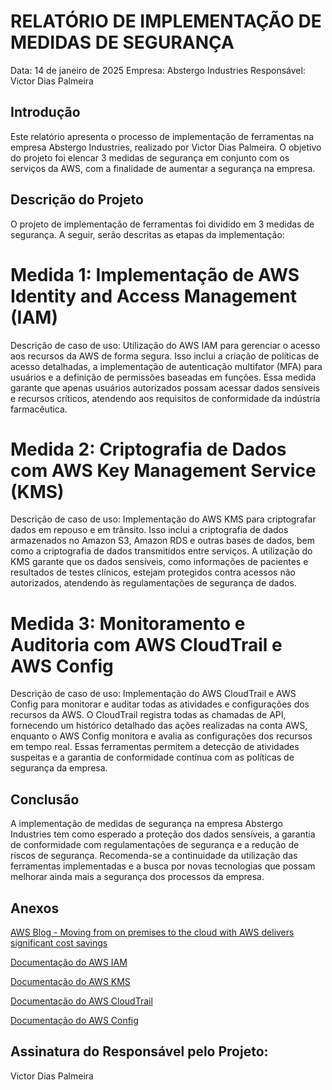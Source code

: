 # RELATÓRIO DE IMPLEMENTAÇÃO DE MEDIDAS DE SEGURANÇA
Data: 14 de janeiro de 2025
Empresa: Abstergo Industries
Responsável: Victor Dias Palmeira

## Introdução
Este relatório apresenta o processo de implementação de ferramentas na empresa Abstergo Industries, realizado por Victor Dias Palmeira. O objetivo do projeto foi elencar 3 medidas de segurança em conjunto com os serviços da AWS, com a finalidade de aumentar a segurança na empresa.

## Descrição do Projeto
O projeto de implementação de ferramentas foi dividido em 3 medidas de segurança. A seguir, serão descritas as etapas da implementação:

# Medida 1: Implementação de AWS Identity and Access Management (IAM)
Descrição de caso de uso: Utilização do AWS IAM para gerenciar o acesso aos recursos da AWS de forma segura. Isso inclui a criação de políticas de acesso detalhadas, a implementação de autenticação multifator (MFA) para usuários e a definição de permissões baseadas em funções. Essa medida garante que apenas usuários autorizados possam acessar dados sensíveis e recursos críticos, atendendo aos requisitos de conformidade da indústria farmacêutica.
# Medida 2: Criptografia de Dados com AWS Key Management Service (KMS)
Descrição de caso de uso: Implementação do AWS KMS para criptografar dados em repouso e em trânsito. Isso inclui a criptografia de dados armazenados no Amazon S3, Amazon RDS e outras bases de dados, bem como a criptografia de dados transmitidos entre serviços. A utilização do KMS garante que os dados sensíveis, como informações de pacientes e resultados de testes clínicos, estejam protegidos contra acessos não autorizados, atendendo às regulamentações de segurança de dados.
# Medida 3: Monitoramento e Auditoria com AWS CloudTrail e AWS Config
Descrição de caso de uso: Implementação do AWS CloudTrail e AWS Config para monitorar e auditar todas as atividades e configurações dos recursos da AWS. O CloudTrail registra todas as chamadas de API, fornecendo um histórico detalhado das ações realizadas na conta AWS, enquanto o AWS Config monitora e avalia as configurações dos recursos em tempo real. Essas ferramentas permitem a detecção de atividades suspeitas e a garantia de conformidade contínua com as políticas de segurança da empresa.

## Conclusão
A implementação de medidas de segurança na empresa Abstergo Industries tem como esperado a proteção dos dados sensíveis, a garantia de conformidade com regulamentações de segurança e a redução de riscos de segurança. Recomenda-se a continuidade da utilização das ferramentas implementadas e a busca por novas tecnologias que possam melhorar ainda mais a segurança dos processos da empresa.

## Anexos
[AWS Blog - Moving from on premises to the cloud with AWS delivers significant cost savings](https://aws.amazon.com/pt/blogs/aws-insights/moving-from-on-premises-to-the-cloud-with-aws-delivers-significant-cost-savings-report-finds/)

[Documentação do AWS IAM](https://docs.aws.amazon.com/pt_br/iam/)

[Documentação do AWS KMS](https://docs.aws.amazon.com/pt_br/kms/)

[Documentação do AWS CloudTrail](https://docs.aws.amazon.com/pt_br/cloudtrail/?id=docs_gateway)

[Documentação do AWS Config](https://docs.aws.amazon.com/pt_br/config/?icmpid=docs_homepage_mgmtgov)

## Assinatura do Responsável pelo Projeto:
Victor Dias Palmeira